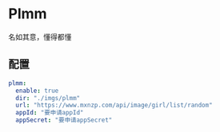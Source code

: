 # Plmm

名如其意，懂得都懂

## 配置

```yaml
plmm:
  enable: true
  dir: "./imgs/plmm"
  url: "https://www.mxnzp.com/api/image/girl/list/random"
  appId: "要申请appId"
  appSecret: "要申请appSecret"
```